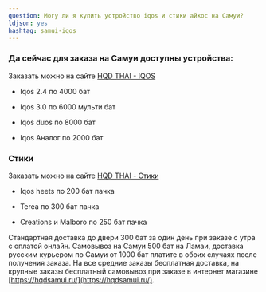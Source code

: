 ```yaml
---
question: Могу ли я купить устройство iqos и стики айкос на Самуи?
ldjson: yes
hashtag: samui-iqos
---
```


### Да сейчас для заказа на Самуи доступны устройства:

Заказать можно на сайте [HQD THAI - IQOS](https://hqdthai.ru/iqos/)

* Iqos 2.4 по 4000 бат

* Iqos 3.0 по 6000 мульти бат

* Iqos duos по 8000 бат 

* Iqos Аналог по 2000 бат

### Стики 

Заказать можно на сайте [HQD THAI - Стики](https://hqdthai.ru/stiki/iqosstiki/)

* Iqos heets по 200 бат пачка

* Terea по 300 бат пачка

* Creations и Malboro по 250 бат пачка


Стандартная доставка до двери 300 бат за один день при заказе с утра с оплатой онлайн. Самовывоз на Самуи 500 бат на Ламаи, доставка русским курьером по Самуи от  1000 бат платите в обоих случаях после получения заказа. На все средние заказы бесплатная доставка, на крупные заказы бесплатный самовывоз,при заказе в интернет магазине [https://hqdsamui.ru/](https://hqdsamui.ru/).

